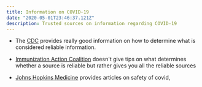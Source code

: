 ```yaml
---
title: Information on COVID-19
date: "2020-05-01T23:46:37.121Z"
description: Trusted sources on information regarding COVID-19
---
```

* The [CDC](https://www.cdc.gov/vaccines/vac-gen/evalwebs.htm) provides really good information on how to determine what is considered reliable information.

* [Immunization Action Coalition](https://vaccineinformation.org/trusted-sources/) doesn't give tips on what determines whether a source is reliable but rather gives you all the reliable sources

* [Johns Hopkins Medicine](https://www.hopkinsmedicine.org/health/conditions-and-diseases/coronavirus/is-the-covid19-vaccine-safe)
provides articles on safety of covid, 
